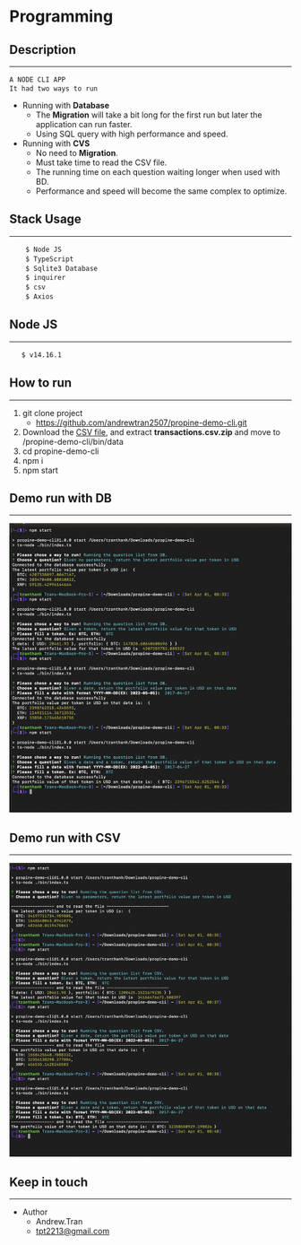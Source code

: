 # Programming

## Description
---
    A NODE CLI APP
    It had two ways to run
* Running with **Database**
    + The **Migration** will take a bit long for the first run but later the application can run faster.
    + Using SQL query with high performance and speed.
* Running with **CVS**
    + No need to **Migration**.
    + Must take time to read the CSV file.
    + The running time on each question waiting longer when used with BD.
    + Performance and speed will become the same complex to optimize.
## Stack Usage
---
```bash
    $ Node JS
    $ TypeScript
    $ Sqlite3 Database
    $ inquirer
    $ csv
    $ Axios
```
## Node JS
---
```bash
   $ v14.16.1
```
## How to run
---
1. git clone project
    + https://github.com/andrewtran2507/propine-demo-cli.git
2. Download the [CSV file](https://s3-ap-southeast-1.amazonaws.com/static.propine.com/transactions.csv.zip), and extract **transactions.csv.zip** and move to /propine-demo-cli/bin/data
3. cd propine-demo-cli
4. npm i
5. npm start

## Demo run with DB
---
![My Remote Imag](https://github.com/andrewtran2507/t2-real-time-ecommerce/blob/main/t2-real-time-ecommerce-BE/assets/run-with-db.png?raw=true)

## Demo run with CSV
---
![My Remote Imag](https://github.com/andrewtran2507/t2-real-time-ecommerce/blob/main/t2-real-time-ecommerce-BE/assets/run-with-csv.png?raw=true)


## Keep in touch
---
- Author
    + Andrew.Tran
    + tpt2213@gmail.com
